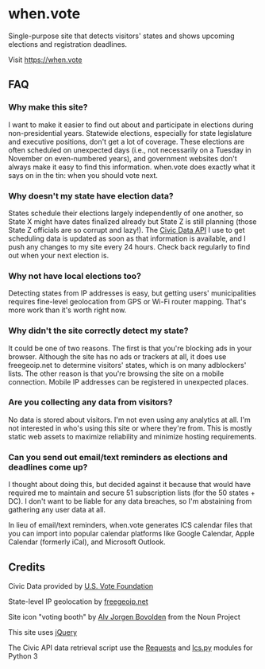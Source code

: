 # when.vote
Single-purpose site that detects visitors' states and shows upcoming elections
and registration deadlines.

Visit https://when.vote

## FAQ

### Why make this site?

I want to make it easier to find out about and participate in elections during
non-presidential years. Statewide elections, especially for state legislature
and executive positions, don't get a lot of coverage. These elections are often
scheduled on unexpected days (i.e., not necessarily on a Tuesday in November on
even-numbered years), and government websites don't always make it easy to find
this information. when.vote does exactly what it says on in the tin: when you
should vote next.

### Why doesn't my state have election data?

States schedule their elections largely independently of one another, so State X might
have dates finalized already but State Z is still planning (those State Z officials are
so corrupt and lazy!). The
[Civic Data API](https://www.usvotefoundation.org/Civic-Data-API) I use to
get scheduling data is updated as soon as that information is available, and
I push any changes to my site every 24 hours. Check back regularly to find
out when your next election is.

### Why not have local elections too?

Detecting states from IP addresses is easy, but getting users' municipalities 
requires fine-level geolocation from GPS or Wi-Fi router mapping. That's more 
work than it's worth right now.

### Why didn't the site correctly detect my state?

It could be one of two reasons. The first is that you're blocking ads in your
browser. Although the site has no ads or trackers at all, it does use freegeoip.net
to determine visitors' states, which is on many adblockers' lists. The other
reason is that you're browsing the site on a mobile connection. Mobile IP addresses
can be registered in unexpected places.

### Are you collecting any data from visitors?

No data is stored about visitors. I'm not even using any analytics at all. I'm
not interested in who's using this site or where they're from. This is mostly 
static web assets to maximize reliability and minimize hosting requirements.

### Can you send out email/text reminders as elections and deadlines come up?

I thought about doing this, but decided against it because that would have required me
to maintain and secure 51 subscription lists (for the 50 states + DC). I don't want to
be liable for any data breaches, so I'm abstaining from gathering any user data at
all.

In lieu of email/text reminders, when.vote generates ICS calendar files that you
can import into popular calendar platforms like Google Calendar, Apple Calendar
(formerly iCal), and Microsoft Outlook.

## Credits

Civic Data provided by [U.S. Vote Foundation](https://www.usvotefoundation.org/Civic-Data-API)

State-level IP geolocation by [freegeoip.net](https://freegeoip.net)

Site icon "voting booth" by [Alv Jorgen Bovolden](https://thenounproject.com/Alvbovo/) from the Noun Project

This site uses [jQuery](https://jquery.com)

The Civic API data retrieval script use the [Requests](http://docs.python-requests.org/en/master/)
and [Ics.py](https://icspy.readthedocs.io/en/v0.3/) modules for Python 3

